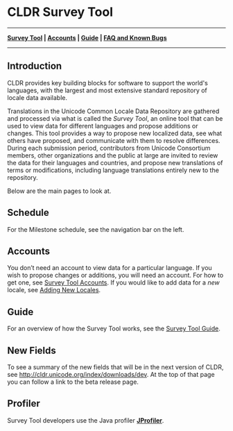# CLDR Survey Tool

---

**[Survey Tool](http://st.unicode.org/cldr-apps/survey) |
[Accounts](accounts.md) |
[Guide](../../translation/getting-started/guide/index.md) | [FAQ and Known
Bugs](known-bugs.md)**

---

## Introduction

CLDR provides key building blocks for software to support the world's languages,
with the largest and most extensive standard repository of locale data
available.

Translations in the Unicode Common Locale Data Repository are gathered and
processed via what is called the *Survey Tool*, an online tool that can be used
to view data for different languages and propose additions or changes. This tool
provides a way to propose new localized data, see what others have proposed, and
communicate with them to resolve differences. During each submission period,
contributors from Unicode Consortium members, other organizations and the public
at large are invited to review the data for their languages and countries, and
propose new translations of terms or modifications, including language
translations entirely new to the repository.

Below are the main pages to look at.

## Schedule

For the Milestone schedule, see the navigation bar on the left.

## Accounts

You don’t need an account to view data for a particular language. If you wish to
propose changes or additions, you will need an account. For how to get one, see
[Survey Tool Accounts](accounts.md). If you would like to add data for a *new*
locale, see [Adding New
Locales](http://cldr.unicode.org/index/bug-reports#New_Locales).

## Guide

For an overview of how the Survey Tool works, see the [Survey Tool
Guide](../../translation/getting-started/guide/index.md).

## New Fields

To see a summary of the new fields that will be in the next version of CLDR, see
<http://cldr.unicode.org/index/downloads/dev>. At the top of that page you can
follow a link to the beta release page.

## Profiler

Survey Tool developers use the Java profiler
**[JProfiler](https://www.ej-technologies.com/products/jprofiler/overview.html)**.
